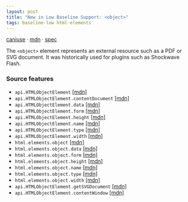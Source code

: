 ```yaml
---
layout: post
title: "New in Low Baseline Support: <object>"
tags: baseline-low html-elements
---
```


[caniuse](https://caniuse.com/?search=object) · [mdn](https://developer.mozilla.org/en-US/search?q=<object>) · [spec](https://html.spec.whatwg.org/multipage/iframe-embed-object.html#the-object-element)

The `<object>` element represents an external resource such as a PDF or SVG document. It was historically used for plugins such as Shockwave Flash.

### Source features

- ``api.HTMLObjectElement`` [[mdn]](https://developer.mozilla.org/en-US/search?q=api.HTMLObjectElement)
- ``api.HTMLObjectElement.contentDocument`` [[mdn]](https://developer.mozilla.org/en-US/search?q=api.HTMLObjectElement.contentDocument)
- ``api.HTMLObjectElement.data`` [[mdn]](https://developer.mozilla.org/en-US/search?q=api.HTMLObjectElement.data)
- ``api.HTMLObjectElement.form`` [[mdn]](https://developer.mozilla.org/en-US/search?q=api.HTMLObjectElement.form)
- ``api.HTMLObjectElement.height`` [[mdn]](https://developer.mozilla.org/en-US/search?q=api.HTMLObjectElement.height)
- ``api.HTMLObjectElement.name`` [[mdn]](https://developer.mozilla.org/en-US/search?q=api.HTMLObjectElement.name)
- ``api.HTMLObjectElement.type`` [[mdn]](https://developer.mozilla.org/en-US/search?q=api.HTMLObjectElement.type)
- ``api.HTMLObjectElement.width`` [[mdn]](https://developer.mozilla.org/en-US/search?q=api.HTMLObjectElement.width)
- ``html.elements.object`` [[mdn]](https://developer.mozilla.org/en-US/search?q=html.elements.object)
- ``html.elements.object.data`` [[mdn]](https://developer.mozilla.org/en-US/search?q=html.elements.object.data)
- ``html.elements.object.form`` [[mdn]](https://developer.mozilla.org/en-US/search?q=html.elements.object.form)
- ``html.elements.object.height`` [[mdn]](https://developer.mozilla.org/en-US/search?q=html.elements.object.height)
- ``html.elements.object.name`` [[mdn]](https://developer.mozilla.org/en-US/search?q=html.elements.object.name)
- ``html.elements.object.type`` [[mdn]](https://developer.mozilla.org/en-US/search?q=html.elements.object.type)
- ``html.elements.object.width`` [[mdn]](https://developer.mozilla.org/en-US/search?q=html.elements.object.width)
- ``api.HTMLObjectElement.getSVGDocument`` [[mdn]](https://developer.mozilla.org/en-US/search?q=api.HTMLObjectElement.getSVGDocument)
- ``api.HTMLObjectElement.contentWindow`` [[mdn]](https://developer.mozilla.org/en-US/search?q=api.HTMLObjectElement.contentWindow)
